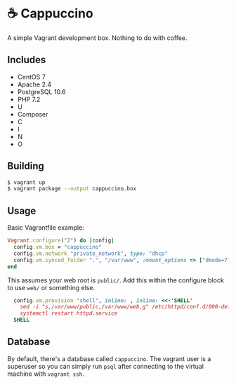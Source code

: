 ☕ Cappuccino
=============
A simple Vagrant development box. Nothing to do with coffee.

Includes
--------
* CentOS 7
* Apache 2.4
* PostgreSQL 10.6
* PHP 7.2
* U
* Composer
* C
* I
* N
* O

Building
--------
```bash
$ vagrant up
$ vagrant package --output cappuccino.box
```

Usage
-----
Basic Vagrantfile example:
```ruby
Vagrant.configure("2") do |config|
  config.vm.box = "cappuccino"
  config.vm.network "private_network", type: "dhcp"
  config.vm.synced_folder ".", "/var/www", :mount_options => ["dmode=777", "fmode=777"]
end
```

This assumes your web root is `public/`. Add this within the configure block to use `web/` or something else.
```ruby
  config.vm.provision "shell", inline: , inline: <<-'SHELL'
    sed -i "s,/var/www/public,/var/www/web,g" /etc/httpd/conf.d/000-default.conf
    systemctl restart httpd.service
  SHELL
```

Database
--------
By default, there's a database called `cappuccino`. The vagrant user is a superuser so you can
simply run `psql` after connecting to the virtual machine with `vagrant ssh`.
